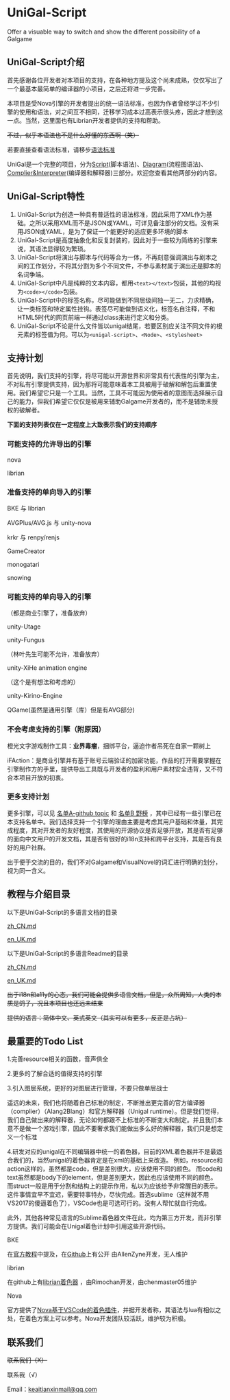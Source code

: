 # UniGal-Script

Offer a visuable way to switch and show the different possibility of a Galgame



## UniGal-Script介绍
首先感谢各位开发者对本项目的支持，在各种地方提及这个尚未成熟，仅仅写出了一个最基本最简单的编译器的小项目，之后还将进一步完善。

本项目是受Nova引擎的开发者提出的统一语法标准，也因为作者曾经学过不少引擎的使用和语法，对之间互不相同，迁移学习成本过高表示很头疼，因此才想到这一点。当然，这里面也有Librian开发者提供的支持和帮助。

~~不过，似乎本语法也不是什么好懂的东西啊（笑）~~

若要直接查看语法标准，请移步[语法标准](https://github.com/Uni-Gal/UniGal-Script/blob/master/Docs/zh_CN/UniGal-text.md)

UniGal是一个完整的项目，分为[Script](https://github.com/Uni-Gal/UniGal-Script)(脚本语法)、[Diagram](https://github.com/Uni-Gal/UniGal-Diagram)(流程图语法)、[Complier&Interpreter](https://github.com/Uni-Gal/UniGal-Complier-Interpreter)(编译器和解释器)三部分。欢迎您查看其他两部分的内容。

## UniGal-Script特性

1. UniGal-Script为创造一种具有普适性的语法标准，因此采用了XML作为基础。之所以采用XML而不是JSON或YAML，可详见备注部分的文档。没有采用JSON或YAML，是为了保证一个能更好的适应更多环境的脚本
2. UniGal-Script是高度抽象化和反复封装的，因此对于一些较为简练的引擎来说，其语法显得较为繁琐。
3. UniGal-Script将演出与脚本与代码等合为一体，不再刻意强调演出与剧本之间的工作划分，不将其分割为多个不同文件，不参与素材属于演出还是脚本的名词争端。
4. UniGal-Script中凡是纯粹的文本内容，都用```<text></text>```包装，其他的均视为```<code></code>```包装。
5. UniGal-Script中的标签名称，尽可能做到不同层级间独一无二，力求精确，让一类标签和特定属性挂钩。表签尽可能做到语义化，标签名自注释，不和HTML5时代的网页前端一样通过class来进行定义和分类。
6. UniGal-Script不论是什么文件皆以unigal结尾，若要区别应关注不同文件的根元素的标签值为何。可以为```<unigal-script>```、```<Node>```、```<stylesheet>```

## 支持计划

首先说明，我们支持的引擎，将尽可能以开源世界和非常具有代表性的引擎为主，不对私有引擎提供支持，因为那将可能意味着本工具被用于破解和解包后重置使用。我们希望它只是一个工具。当然，工具不可能因为使用者的意图而选择展示自己的能力，但我们希望它仅仅是被用来辅助Galgame开发者的，而不是辅助未授权的破解者。

**下面的支持列表仅在一定程度上大致表示我们的支持顺序**

### 可能支持的允许导出的引擎

nova

librian

### 准备支持的单向导入的引擎

BKE 与 librian

AVGPlus/AVG.js 与 unity-nova

krkr 与 renpy/renjs

GameCreator

monogatari

snowing

### 可能支持的单向导入的引擎

（都是商业引擎了，准备放弃）

unity-Utage

unity-Fungus

（林叶先生可能不允许，准备放弃）

unity-XiHe animation engine

（这个是有想法和考虑的）

unity-Kirino-Engine

QGame(虽然是通用引擎（库）但是有AVG部分)

### 不会考虑支持的引擎（附原因）

橙光文字游戏制作工具：**业界毒瘤**，捆绑平台，逼迫作者吊死在自家一颗树上

iFAction：是商业引擎并有基于账号云端验证的加密功能，作品的打开需要掌握在引擎制作方的手里，提供导出工具既与开发者的盈利和用户素材安全违背，又不符合本项目开放的初衷。

### 更多支持计划

更多引擎，可以见 [名单A-github topic](https://github.com/topics/visual-novel-engine) 和 [名单B 野榜](https://awesomeopensource.com/projects/visual-novel) ，其中已经有一些引擎已在本支持名单中。我们选择支持一个引擎的理由主要是考虑其用户基础和体量，其完成程度，其对开发者的友好程度，其使用的开源协议是否足够开放，其是否有足够的面向中文用户的开发文档，其是否有很好的i18n支持和跨平台支持，其是否有良好的用户社群。

出于便于交流的目的，我们不对Galgame和VisualNovel的词汇进行明确的划分，视为同一含义。

## 教程与介绍目录

以下是UniGal-Script的多语言文档的目录

[zh_CN.md](https://github.com/Uni-Gal/UniGal-Script/blob/master/Docs/zh_CN/README.md)

[en_UK.md](https://github.com/Uni-Gal/UniGal-Script/blob/master/Docs/en_UK/README.md)

以下是UniGal-Script的多语言Readme的目录

[zh_CN.md](https://github.com/Uni-Gal/UniGal-Script/blob/master/Readme/zh_CN.md)

[en_UK.md](https://github.com/Uni-Gal/UniGal-Script/blob/master/Readme/en_UK.md)

~~出于i18n和a11y的心态，我们可能会提供多语言文档，但是，众所周知，人类的本质是鸽子，况且本项目也还远未结束~~

~~提供的语言：简体中文、英式英文（其实可以有更多，反正是占坑）~~


## 最重要的Todo List

1.完善resource相关的函数，音声俱全

2.更多的了解合适的值得支持的引擎

3.引入图层系统，更好的对图层进行管理，不要只做单层战士

遥远的未来，我们也将随着自己标准的制定，不断推出更完善的官方编译器（complier）（Alang2Blang）和官方解释器（Unigal runtime）。但是我们觉得，我们自己做出来的解释器，无论如何都跟不上标准的不断变大和制定。并且我们本意不是做一个游戏引擎，因此不要奢求我们能做出多么好的解释器，我们只是想定义一个标准


4.研发对应的unigal在不同编辑器中统一的着色器，目前的XML着色器并不是最适合我们的，当然unigal的着色器肯定是在xml的基础上来改造。
例如，resource和action这样的，虽然都是code，但是差别很大，应该使用不同的颜色。
而code和text虽然都是body下的element，但是差别更大，因此也应该使用不同的颜色。
而struct一般是用于分割和结构上的提示作用，私以为应该给予非常醒目的表示。
这件事情宜早不宜迟，需要特事特办，尽快完成。首选sublime（这样就不用VS2017的傻逼着色了），VSCode也是可选可行的。没有人帮忙就自行完成。

此外，其他各种常见语言的Sublime着色器文件在此，均为第三方开发，而非引擎方提供。我们可能会在Unigal着色计划中引用这些开源代码。

BKE  

在[官方教程](http://docs.bakery.moe/faq)中提及，在[Github](https://github.com/AllanZyne/BKS4Sublime)上有公开   由AllenZyne开发，无人维护

librian 

在github上有[librian着色器](https://github.com/RimoChan/Librian/tree/master/librian/librian%E6%9C%AC%E9%AB%94/%E5%9C%9F%E7%89%B9%E7%94%A2) ，由Rimochan开发，由chenmaster05维护

Nova 

官方提供了[Nova基于VSCode的着色插件](https://github.com/zhouhaoyu/vscode-nova-script)，并据开发者称，其语法与lua有相似之处，在着色方案上可以参考。Nova开发团队较活跃，维护较为积极。

## 联系我们

~~联系我们（X）~~

联系我（√）

Email：keaitianxinmail@qq.com
